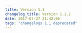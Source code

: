 ```yaml
---
title: Version 1.1
changelog_title: Version 1.1.2
date: 2017-07-27 21:42:06 
tags: "changelogs 1.1 deprecated"
---
```


<script src="https://gist.github.com/spinnaker-release/83f03c39840317b473893da6abea7a0e.js"></script>
